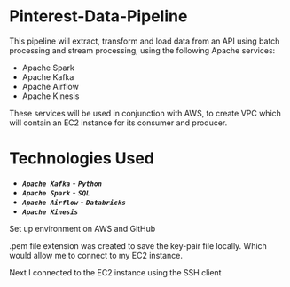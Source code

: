 # Pinterest-Data-Pipeline

This pipeline will extract, transform and load data from an API using batch processing and stream processing, using the following Apache services:
- Apache Spark
- Apache Kafka
- Apache Airflow
- Apache Kinesis

These services will be used in conjunction with AWS, to create VPC which will contain an EC2 instance for its consumer and producer.

# Technologies Used

- ***`Apache Kafka`***    - ***`Python`***
- ***`Apache Spark`***    - ***`SQL`***
- ***`Apache Airflow`***  - ***`Databricks`***
- ***`Apache Kinesis`***

Set up environment on AWS and GitHub 

.pem file extension was created to save the key-pair file locally. Which would allow me to connect to my EC2 instance.

Next I connected to the EC2 instance using the SSH client
